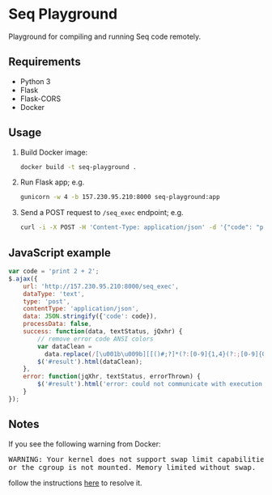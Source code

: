 # Seq Playground

Playground for compiling and running Seq code remotely.

## Requirements

- Python 3
- Flask
- Flask-CORS
- Docker

## Usage

1. Build Docker image:
    ```bash
    docker build -t seq-playground .
   ```
2. Run Flask app; e.g.
    ```bash
    gunicorn -w 4 -b 157.230.95.210:8000 seq-playground:app
    ```
3. Send a POST request to `/seq_exec` endpoint; e.g.
    ```bash
    curl -i -X POST -H 'Content-Type: application/json' -d '{"code": "print 2 + 2"}' http://157.230.95.210:8000/seq_exec
    ```

## JavaScript example

```javascript
var code = 'print 2 + 2';
$.ajax({
    url: 'http://157.230.95.210:8000/seq_exec',
    dataType: 'text',
    type: 'post',
    contentType: 'application/json',
    data: JSON.stringify({'code': code}),
    processData: false,
    success: function(data, textStatus, jQxhr) {
        // remove error code ANSI colors
        var dataClean =
          data.replace(/[\u001b\u009b][[()#;?]*(?:[0-9]{1,4}(?:;[0-9]{0,4})*)?[0-9A-ORZcf-nqry=><]/g, '');
        $('#result').html(dataClean);
    },
    error: function(jqXhr, textStatus, errorThrown) {
        $('#result').html('error: could not communicate with execution server');
    }
});
```

## Notes

If you see the following warning from Docker:

<pre>
WARNING: Your kernel does not support swap limit capabilities
or the cgroup is not mounted. Memory limited without swap.
</pre>

follow the instructions [here](https://www.serverlab.ca/tutorials/containers/docker/how-to-limit-memory-and-cpu-for-docker-containers/) to resolve it.
